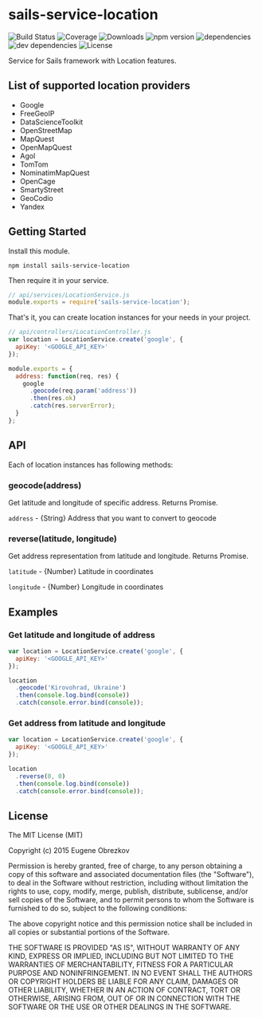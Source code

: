 # sails-service-location

![Build Status](https://img.shields.io/travis/ghaiklor/sails-service-location.svg) ![Coverage](https://img.shields.io/coveralls/ghaiklor/sails-service-location.svg) ![Downloads](https://img.shields.io/npm/dm/sails-service-location.svg) ![npm version](https://img.shields.io/npm/v/sails-service-location.svg) ![dependencies](https://img.shields.io/david/ghaiklor/sails-service-location.svg) ![dev dependencies](https://img.shields.io/david/dev/ghaiklor/sails-service-location.svg) ![License](https://img.shields.io/npm/l/sails-service-location.svg)

Service for Sails framework with Location features.

## List of supported location providers

- Google
- FreeGeoIP
- DataScienceToolkit
- OpenStreetMap
- MapQuest
- OpenMapQuest
- Agol
- TomTom
- NominatimMapQuest
- OpenCage
- SmartyStreet
- GeoCodio
- Yandex

## Getting Started

Install this module.

```shell
npm install sails-service-location
```

Then require it in your service.

```javascript
// api/services/LocationService.js
module.exports = require('sails-service-location');
```

That's it, you can create location instances for your needs in your project.

```javascript
// api/controllers/LocationController.js
var location = LocationService.create('google', {
  apiKey: '<GOOGLE_API_KEY>'
});

module.exports = {
  address: function(req, res) {
    google
      .geocode(req.param('address'))
      .then(res.ok)
      .catch(res.serverError);
  }
};
```

## API

Each of location instances has following methods:

### geocode(address)

Get latitude and longitude of specific address. Returns Promise.

`address` - {String} Address that you want to convert to geocode

### reverse(latitude, longitude)

Get address representation from latitude and longitude. Returns Promise.

`latitude` - {Number} Latitude in coordinates

`longitude` - {Number} Longitude in coordinates

## Examples

### Get latitude and longitude of address

```javascript
var location = LocationService.create('google', {
  apiKey: '<GOOGLE_API_KEY>'
});

location
  .geocode('Kirovohrad, Ukraine')
  .then(console.log.bind(console))
  .catch(console.error.bind(console));
```

### Get address from latitude and longitude

```javascript
var location = LocationService.create('google', {
  apiKey: '<GOOGLE_API_KEY>'
});

location
  .reverse(0, 0)
  .then(console.log.bind(console))
  .catch(console.error.bind(console));
```

## License

The MIT License (MIT)

Copyright (c) 2015 Eugene Obrezkov

Permission is hereby granted, free of charge, to any person obtaining a copy
of this software and associated documentation files (the "Software"), to deal
in the Software without restriction, including without limitation the rights
to use, copy, modify, merge, publish, distribute, sublicense, and/or sell
copies of the Software, and to permit persons to whom the Software is
furnished to do so, subject to the following conditions:

The above copyright notice and this permission notice shall be included in all
copies or substantial portions of the Software.

THE SOFTWARE IS PROVIDED "AS IS", WITHOUT WARRANTY OF ANY KIND, EXPRESS OR
IMPLIED, INCLUDING BUT NOT LIMITED TO THE WARRANTIES OF MERCHANTABILITY,
FITNESS FOR A PARTICULAR PURPOSE AND NONINFRINGEMENT. IN NO EVENT SHALL THE
AUTHORS OR COPYRIGHT HOLDERS BE LIABLE FOR ANY CLAIM, DAMAGES OR OTHER
LIABILITY, WHETHER IN AN ACTION OF CONTRACT, TORT OR OTHERWISE, ARISING FROM,
OUT OF OR IN CONNECTION WITH THE SOFTWARE OR THE USE OR OTHER DEALINGS IN THE
SOFTWARE.
